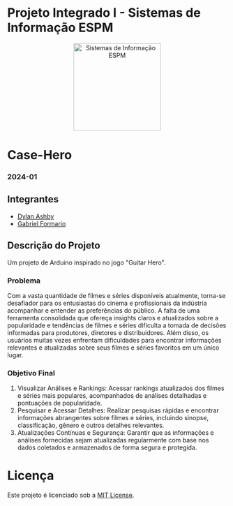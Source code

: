 # Projeto Integrado I - Sistemas de Informação ESPM

<p style="text-align: center;">
    <a href="https://www.espm.br/cursos-de-graduacao/sistemas-de-informacao/"><img src="https://avatars.githubusercontent.com/u/49880458?s=200&v=4" alt="Sistemas de Informação ESPM" style="height: 200px; width: 200px;"/></a>
</p>

# Case-Hero

### 2024-01

## Integrantes
- [Dylan Ashby](https://github.com/PimentaBrrt/)
- [Gabriel Formario](https://github.com/gaformario/)

## Descrição do Projeto

Um projeto de Arduino inspirado no jogo "Guitar Hero".

### Problema

Com a vasta quantidade de filmes e séries disponíveis atualmente, torna-se desafiador para os entusiastas do cinema e profissionais da indústria acompanhar e entender as preferências do público. A falta de uma ferramenta consolidada que ofereça insights claros e atualizados sobre a popularidade e tendências de filmes e séries dificulta a tomada de decisões informadas para produtores, diretores e distribuidores. Além disso, os usuários muitas vezes enfrentam dificuldades para encontrar informações relevantes e atualizadas sobre seus filmes e séries favoritos em um único lugar.

### Objetivo Final

1. Visualizar Análises e Rankings: Acessar rankings atualizados dos filmes e séries mais populares, acompanhados de análises detalhadas e pontuações de popularidade.
2. Pesquisar e Acessar Detalhes: Realizar pesquisas rápidas e encontrar informações abrangentes sobre filmes e séries, incluindo sinopse, classificação, gênero e outros detalhes relevantes.
3. Atualizações Contínuas e Segurança: Garantir que as informações e análises fornecidas sejam atualizadas regularmente com base nos dados coletados e armazenados de forma segura e protegida.

# Licença

Este projeto é licenciado sob a [MIT License](https://github.com/PimentaBrrt/Case-Hero/blob/main/LICENSE).
